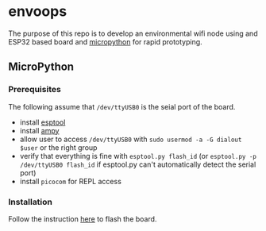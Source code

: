 # envoops

The purpose of this repo is to develop an environmental wifi node using and ESP32 based board and [micropython](https://micropython.org/) for rapid prototyping.

## MicroPython

### Prerequisites

The following assume that `/dev/ttyUSB0` is the seial port of the board.
- install [esptool](https://docs.espressif.com/projects/esptool/en/latest/esp32/)
- install [ampy](https://pypi.org/project/adafruit-ampy/)
- allow user to access `/dev/ttyUSB0` with `sudo usermod -a -G dialout $user` or the right group
- verify that everything is fine with `esptool.py flash_id` (or `esptool.py -p /dev/ttyUSB0 flash_id` if esptool.py can't automatically detect the serial port)
- install `picocom` for REPL access

### Installation

Follow the instruction [here](https://micropython.org/download/ESP32_GENERIC/) to flash the board.

